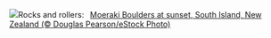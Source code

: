 ![](https://www.bing.com/th?id=OHR.BouldersNZ_EN-US0112829210_UHD.jpg&w=1000)Rocks and rollers:&nbsp;&ensp;[Moeraki Boulders at sunset, South Island, New Zealand (© Douglas Pearson/eStock Photo)](https://www.bing.com/th?id=OHR.BouldersNZ_EN-US0112829210_UHD.jpg)
<br><br/>
